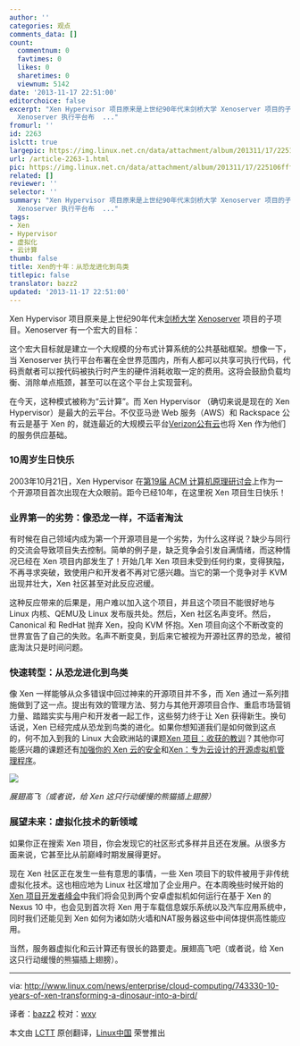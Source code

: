 ```yaml
---
author: ''
categories: 观点
comments_data: []
count:
  commentnum: 0
  favtimes: 0
  likes: 0
  sharetimes: 0
  viewnum: 5142
date: '2013-11-17 22:51:00'
editorchoice: false
excerpt: "Xen Hypervisor 项目原来是上世纪90年代末剑桥大学 Xenoserver 项目的子项目。Xenoserver 有一个宏大的目标：\r\n这个宏大目标就是建立一个大规模的分布式计算系统的公共基础框架。想像一下，当
  Xenoserver 执行平台布  ..."
fromurl: ''
id: 2263
islctt: true
largepic: https://img.linux.net.cn/data/attachment/album/201311/17/225106fffpvqpg4ofrrxxv.jpg
url: /article-2263-1.html
pic: https://img.linux.net.cn/data/attachment/album/201311/17/225106fffpvqpg4ofrrxxv.jpg.thumb.jpg
related: []
reviewer: ''
selector: ''
summary: "Xen Hypervisor 项目原来是上世纪90年代末剑桥大学 Xenoserver 项目的子项目。Xenoserver 有一个宏大的目标：\r\n这个宏大目标就是建立一个大规模的分布式计算系统的公共基础框架。想像一下，当
  Xenoserver 执行平台布  ..."
tags:
- Xen
- Hypervisor
- 虚拟化
- 云计算
thumb: false
title: Xen的十年：从恐龙进化到鸟类
titlepic: false
translator: bazz2
updated: '2013-11-17 22:51:00'
---
```


Xen Hypervisor 项目原来是上世纪90年代末[剑桥大学](http://www.cl.cam.ac.uk/research/srg/netos/xen/index.html) [Xenoserver](http://www.cl.cam.ac.uk/research/srg/netos/xeno/) 项目的子项目。Xenoserver 有一个宏大的目标：


这个宏大目标就是建立一个大规模的分布式计算系统的公共基础框架。想像一下，当 Xenoserver 执行平台布署在全世界范围内，所有人都可以共享可执行代码，代码贡献者可以按代码被执行时产生的硬件消耗收取一定的费用。这将会鼓励负载均衡、消除单点瓶颈，甚至可以在这个平台上实现营利。


在今天，这种模式被称为“云计算”。而 Xen Hypervisor （确切来说是现在的 Xen Hypervisor）是最大的云平台。不仅亚马逊 Web 服务（AWS）和 Rackspace 公有云是基于 Xen 的，就连最近的大规模云平台[Verizon公有云](http://www.techweekeurope.co.uk/news/verizon-public-cloud-launch-128724)也将 Xen 作为他们的服务供应基础。


### 10周岁生日快乐


2003年10月21日，Xen Hypervisor 在[第19届 ACM 计算机原理研讨会](http://www.cs.rochester.edu/meetings/sosp2003/papers.shtml)上作为一个开源项目首次出现在大众眼前。距今已经10年，在这里祝 Xen 项目生日快乐！


### 业界第一的劣势：像恐龙一样，不适者淘汰


有时候在自己领域内成为第一个开源项目是一个劣势，为什么这样说？缺少与同行的交流会导致项目失去控制。简单的例子是，缺乏竞争会引发自满情绪，而这种情况已经在 Xen 项目内部发生了！开始几年 Xen 项目未受到任何约束，变得狭隘，不再寻求突破，致使用户和开发者不再对它感兴趣。当它的第一个竞争对手 KVM 出现并壮大，Xen 社区甚至对此反应迟缓。


这种反应带来的后果是，用户难以加入这个项目，并且这个项目不能很好地与 Linux 内核、QEMU及 Linux 发布版共处。然后，Xen 社区名声变坏。然后，Canonical 和 RedHat 抛弃 Xen，投向 KVM 怀抱。Xen 项目向这个不断改变的世界宣告了自己的失败。名声不断变臭，到后来它被视为开源社区界的恐龙，被彻底淘汰只是时间问题。


### 快速转型：从恐龙进化到鸟类


像 Xen 一样能够从众多错误中回过神来的开源项目并不多，而 Xen 通过一系列措施做到了这一点。提出有效的管理方法、努力与其他开源项目合作、重启市场营销力量、踏踏实实与用户和开发者一起工作，这些努力终于让 Xen 获得新生。换句话说，Xen 已经完成从恐龙到鸟类的进化。如果你想知道我们是如何做到这点的，何不加入到我的 Linux 大会欧洲站的课题[Xen 项目：收获的教训](http://linuxconcloudopeneu2013.sched.org/event/68003c370760bcc2da7e3e8b59b6b50f)？其他你可能感兴趣的课题还有[加强你的 Xen 云的安全](http://linuxconcloudopeneu2013.sched.org/event/37ecfe02561cf264a02061d1927da26c)和[Xen：专为云设计的开源虚拟机管理程序](http://linuxconcloudopeneu2013.sched.org/event/bdca1274d9799646cdf2934dbde94ccd)。


![](https://img.linux.net.cn/data/attachment/album/201311/17/225106fffpvqpg4ofrrxxv.jpg)


*展翅高飞（或者说，给 Xen 这只行动缓慢的熊猫插上翅膀）*


### 展望未来：虚拟化技术的新领域


如果你正在搜索 Xen 项目，你会发现它的社区形式多样并且还在发展。从很多方面来说，它甚至比从前巅峰时期发展得更好。


现在 Xen 社区正在发生一些有意思的事情，一些 Xen 项目下的软件被用于非传统虚拟化技术。这也相应地为 Linux 社区增加了企业用户。在本周晚些时候开始的[Xen 项目开发者峰会](http://www.linux.com/news/software/applications/742053-a-great-line-up-of-speakers-at-xen-project-developer-summit)中我们将会见到两个安卓虚拟机如何运行在基于 Xen 的 Nexus 10 中，也会见到首次将 Xen 用于车载信息娱乐系统以及汽车应用系统中，同时我们还能见到 Xen 如何为诸如防火墙和NAT服务器这些中间体提供高性能应用。


当然，服务器虚拟化和云计算还有很长的路要走。展翅高飞吧（或者说，给 Xen 这只行动缓慢的熊猫插上翅膀）。




---


via: <http://www.linux.com/news/enterprise/cloud-computing/743330-10-years-of-xen-transforming-a-dinosaur-into-a-bird/>


译者：[bazz2](https://github.com/bazz2) 校对：[wxy](https://github.com/wxy)


本文由 [LCTT](https://github.com/LCTT/TranslateProject) 原创翻译，[Linux中国](http://linux.cn/) 荣誉推出